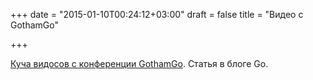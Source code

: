 +++
date = "2015-01-10T00:24:12+03:00"
draft = false
title = "Видео с GothamGo"

+++

<p><a href="http://blog.golang.org/gothamgo">Куча видосов с конференции&nbsp;GothamGo</a>. Статья в блоге Go.</p>

